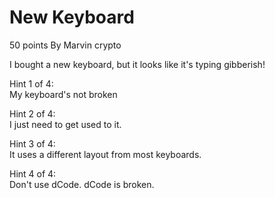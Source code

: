 # New Keyboard

50 points By Marvin
crypto

I bought a new keyboard, but it looks like it's typing gibberish!

Hint 1 of 4:<br>
My keyboard's not broken

Hint 2 of 4:<br>
I just need to get used to it.

Hint 3 of 4:<br>
It uses a different layout from most keyboards.

Hint 4 of 4:<br>
Don't use dCode. dCode is broken.
